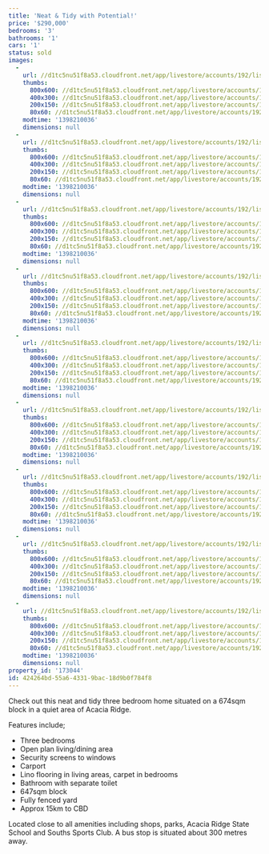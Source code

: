 ```yaml
---
title: 'Neat & Tidy with Potential!'
price: '$290,000'
bedrooms: '3'
bathrooms: '1'
cars: '1'
status: sold
images:
  -
    url: //d1tc5nu51f8a53.cloudfront.net/app/livestore/accounts/192/listings/120697/images/1_House-Front_3404596625_20140423093807.jpg
    thumbs:
      800x600: //d1tc5nu51f8a53.cloudfront.net/app/livestore/accounts/192/listings/120697/images/1_House-Front_3404596625_20140423093807_800x600.jpg
      400x300: //d1tc5nu51f8a53.cloudfront.net/app/livestore/accounts/192/listings/120697/images/1_House-Front_3404596625_20140423093807_400x300.jpg
      200x150: //d1tc5nu51f8a53.cloudfront.net/app/livestore/accounts/192/listings/120697/images/1_House-Front_3404596625_20140423093807_200x150.jpg
      80x60: //d1tc5nu51f8a53.cloudfront.net/app/livestore/accounts/192/listings/120697/images/1_House-Front_3404596625_20140423093807_80x60.jpg
    modtime: '1398210036'
    dimensions: null
  -
    url: //d1tc5nu51f8a53.cloudfront.net/app/livestore/accounts/192/listings/120697/images/10-Backyard_6278958861_20140423093755.jpg
    thumbs:
      800x600: //d1tc5nu51f8a53.cloudfront.net/app/livestore/accounts/192/listings/120697/images/10-Backyard_6278958861_20140423093755_800x600.jpg
      400x300: //d1tc5nu51f8a53.cloudfront.net/app/livestore/accounts/192/listings/120697/images/10-Backyard_6278958861_20140423093755_400x300.jpg
      200x150: //d1tc5nu51f8a53.cloudfront.net/app/livestore/accounts/192/listings/120697/images/10-Backyard_6278958861_20140423093755_200x150.jpg
      80x60: //d1tc5nu51f8a53.cloudfront.net/app/livestore/accounts/192/listings/120697/images/10-Backyard_6278958861_20140423093755_80x60.jpg
    modtime: '1398210036'
    dimensions: null
  -
    url: //d1tc5nu51f8a53.cloudfront.net/app/livestore/accounts/192/listings/120697/images/5-Dining-to-Kitchen_1128449859_20140423093800.jpg
    thumbs:
      800x600: //d1tc5nu51f8a53.cloudfront.net/app/livestore/accounts/192/listings/120697/images/5-Dining-to-Kitchen_1128449859_20140423093800_800x600.jpg
      400x300: //d1tc5nu51f8a53.cloudfront.net/app/livestore/accounts/192/listings/120697/images/5-Dining-to-Kitchen_1128449859_20140423093800_400x300.jpg
      200x150: //d1tc5nu51f8a53.cloudfront.net/app/livestore/accounts/192/listings/120697/images/5-Dining-to-Kitchen_1128449859_20140423093800_200x150.jpg
      80x60: //d1tc5nu51f8a53.cloudfront.net/app/livestore/accounts/192/listings/120697/images/5-Dining-to-Kitchen_1128449859_20140423093800_80x60.jpg
    modtime: '1398210036'
    dimensions: null
  -
    url: //d1tc5nu51f8a53.cloudfront.net/app/livestore/accounts/192/listings/120697/images/2-Lounge-to-Kitchen_5382306734_20140423093805.jpg
    thumbs:
      800x600: //d1tc5nu51f8a53.cloudfront.net/app/livestore/accounts/192/listings/120697/images/2-Lounge-to-Kitchen_5382306734_20140423093805_800x600.jpg
      400x300: //d1tc5nu51f8a53.cloudfront.net/app/livestore/accounts/192/listings/120697/images/2-Lounge-to-Kitchen_5382306734_20140423093805_400x300.jpg
      200x150: //d1tc5nu51f8a53.cloudfront.net/app/livestore/accounts/192/listings/120697/images/2-Lounge-to-Kitchen_5382306734_20140423093805_200x150.jpg
      80x60: //d1tc5nu51f8a53.cloudfront.net/app/livestore/accounts/192/listings/120697/images/2-Lounge-to-Kitchen_5382306734_20140423093805_80x60.jpg
    modtime: '1398210036'
    dimensions: null
  -
    url: //d1tc5nu51f8a53.cloudfront.net/app/livestore/accounts/192/listings/120697/images/3-Lounge_552926361_20140423093803.jpg
    thumbs:
      800x600: //d1tc5nu51f8a53.cloudfront.net/app/livestore/accounts/192/listings/120697/images/3-Lounge_552926361_20140423093803_800x600.jpg
      400x300: //d1tc5nu51f8a53.cloudfront.net/app/livestore/accounts/192/listings/120697/images/3-Lounge_552926361_20140423093803_400x300.jpg
      200x150: //d1tc5nu51f8a53.cloudfront.net/app/livestore/accounts/192/listings/120697/images/3-Lounge_552926361_20140423093803_200x150.jpg
      80x60: //d1tc5nu51f8a53.cloudfront.net/app/livestore/accounts/192/listings/120697/images/3-Lounge_552926361_20140423093803_80x60.jpg
    modtime: '1398210036'
    dimensions: null
  -
    url: //d1tc5nu51f8a53.cloudfront.net/app/livestore/accounts/192/listings/120697/images/7-Bedroom-2_9368425333_20140423093757.jpg
    thumbs:
      800x600: //d1tc5nu51f8a53.cloudfront.net/app/livestore/accounts/192/listings/120697/images/7-Bedroom-2_9368425333_20140423093757_800x600.jpg
      400x300: //d1tc5nu51f8a53.cloudfront.net/app/livestore/accounts/192/listings/120697/images/7-Bedroom-2_9368425333_20140423093757_400x300.jpg
      200x150: //d1tc5nu51f8a53.cloudfront.net/app/livestore/accounts/192/listings/120697/images/7-Bedroom-2_9368425333_20140423093757_200x150.jpg
      80x60: //d1tc5nu51f8a53.cloudfront.net/app/livestore/accounts/192/listings/120697/images/7-Bedroom-2_9368425333_20140423093757_80x60.jpg
    modtime: '1398210036'
    dimensions: null
  -
    url: //d1tc5nu51f8a53.cloudfront.net/app/livestore/accounts/192/listings/120697/images/8-Bedroom-3_1389044346_20140423093756.jpg
    thumbs:
      800x600: //d1tc5nu51f8a53.cloudfront.net/app/livestore/accounts/192/listings/120697/images/8-Bedroom-3_1389044346_20140423093756_800x600.jpg
      400x300: //d1tc5nu51f8a53.cloudfront.net/app/livestore/accounts/192/listings/120697/images/8-Bedroom-3_1389044346_20140423093756_400x300.jpg
      200x150: //d1tc5nu51f8a53.cloudfront.net/app/livestore/accounts/192/listings/120697/images/8-Bedroom-3_1389044346_20140423093756_200x150.jpg
      80x60: //d1tc5nu51f8a53.cloudfront.net/app/livestore/accounts/192/listings/120697/images/8-Bedroom-3_1389044346_20140423093756_80x60.jpg
    modtime: '1398210036'
    dimensions: null
  -
    url: //d1tc5nu51f8a53.cloudfront.net/app/livestore/accounts/192/listings/120697/images/6-Bedroom-1_9210180012_20140423093800.jpg
    thumbs:
      800x600: //d1tc5nu51f8a53.cloudfront.net/app/livestore/accounts/192/listings/120697/images/6-Bedroom-1_9210180012_20140423093800_800x600.jpg
      400x300: //d1tc5nu51f8a53.cloudfront.net/app/livestore/accounts/192/listings/120697/images/6-Bedroom-1_9210180012_20140423093800_400x300.jpg
      200x150: //d1tc5nu51f8a53.cloudfront.net/app/livestore/accounts/192/listings/120697/images/6-Bedroom-1_9210180012_20140423093800_200x150.jpg
      80x60: //d1tc5nu51f8a53.cloudfront.net/app/livestore/accounts/192/listings/120697/images/6-Bedroom-1_9210180012_20140423093800_80x60.jpg
    modtime: '1398210036'
    dimensions: null
  -
    url: //d1tc5nu51f8a53.cloudfront.net/app/livestore/accounts/192/listings/120697/images/9-Bathroom_2861153143_20140423093753.jpg
    thumbs:
      800x600: //d1tc5nu51f8a53.cloudfront.net/app/livestore/accounts/192/listings/120697/images/9-Bathroom_2861153143_20140423093753_800x600.jpg
      400x300: //d1tc5nu51f8a53.cloudfront.net/app/livestore/accounts/192/listings/120697/images/9-Bathroom_2861153143_20140423093753_400x300.jpg
      200x150: //d1tc5nu51f8a53.cloudfront.net/app/livestore/accounts/192/listings/120697/images/9-Bathroom_2861153143_20140423093753_200x150.jpg
      80x60: //d1tc5nu51f8a53.cloudfront.net/app/livestore/accounts/192/listings/120697/images/9-Bathroom_2861153143_20140423093753_80x60.jpg
    modtime: '1398210036'
    dimensions: null
property_id: '173044'
id: 424264bd-55a6-4331-9bac-18d9b0f784f8
---
```

Check out this neat and tidy three bedroom home situated on a 674sqm block in a quiet area of Acacia Ridge.

Features include;
*  Three bedrooms
*  Open plan living/dining area
*  Security screens to windows
*  Carport
*  Lino flooring in living areas, carpet in bedrooms
*  Bathroom with separate toilet
*  647sqm block
*  Fully fenced yard
*  Approx 15km to CBD

Located close to all amenities including shops, parks, Acacia Ridge State School and Souths Sports Club. A bus stop is situated about 300 metres away.